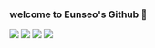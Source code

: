 ### welcome to Eunseo's Github 🚀

<!--
**ha-es/ha-es** is a ✨ _special_ ✨ repository because its `README.md` (this file) appears on your GitHub profile.

Here are some ideas to get you started:

- 🔭 I’m currently working on ...
- 🌱 I’m currently learning ...
- 👯 I’m looking to collaborate on ...
- 🤔 I’m looking for help with ...
- 💬 Ask me about ...
- 📫 How to reach me: ...
- 😄 Pronouns: ...
- ⚡ Fun fact: ...
-->

<img src="https://img.shields.io/badge/Python-3776AB?style=flat-square&logo=Python&logoColor=white"/>
<img src="https://img.shields.io/badge/Kotlin-#7F52FF?style=flat-square&logo=koltin&logoColor=white"/>
<img src="file:///C:/Users/HAEUNSEO/Downloads/kotlin.svg/AndroidStudio-3DDC84?style=flat-square&logo=android&logoColor=white"/>
<img src="https://img.shields.io/badge/Jupyter-#F37626?style=flat-square&logo=jupyter&logoColor=white"/>


 

